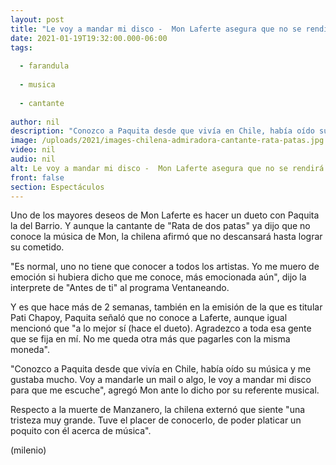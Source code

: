 ```yaml
---
layout: post
title: "Le voy a mandar mi disco -  Mon Laferte asegura que no se rendirá hasta colaborar con Paquita la del Barrio"
date: 2021-01-19T19:32:00.000-06:00
tags:
  
  - farandula
  
  - musica
  
  - cantante
  
author: nil
description: "Conozco a Paquita desde que vivía en Chile, había oído su música y me gustaba mucho, le dijo la interprete de Antes de ti al programa 'Ventaneando'."
image: /uploads/2021/images-chilena-admiradora-cantante-rata-patas.jpg
video: nil
audio: nil
alt: Le voy a mandar mi disco -  Mon Laferte asegura que no se rendirá hasta colaborar con Paquita la del Barrio
front: false
section: Espectáculos
---
```


Uno de los mayores deseos de Mon Laferte es hacer un dueto con Paquita la del Barrio. Y aunque la cantante de "Rata de dos patas" ya dijo que no conoce la música de Mon, la chilena afirmó que no descansará hasta lograr su cometido. 

"Es normal, uno no tiene que conocer a todos los artistas. Yo me muero de emoción si hubiera dicho que me conoce, más emocionada aún", dijo la interprete de "Antes de ti" al programa Ventaneando. 

Y es que hace más de 2 semanas, también en la emisión de la que es titular Pati Chapoy, Paquita señaló que no conoce a Laferte, aunque igual mencionó que "a lo mejor sí (hace el dueto). Agradezco a toda esa gente que se fija en mí. No me queda otra más que pagarles con la misma moneda". 

"Conozco a Paquita desde que vivía en Chile, había oído su música y me gustaba mucho. Voy a mandarle un mail o algo, le voy a mandar mi disco para que me escuche", agregó Mon ante lo dicho por su referente musical. 

Respecto a la muerte de Manzanero, la chilena externó que siente "una tristeza muy grande. Tuve el placer de conocerlo, de poder platicar un poquito con él acerca de música". 

(milenio)